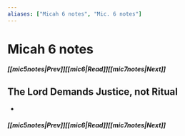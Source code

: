 ```yaml
---
aliases: ["Micah 6 notes", "Mic. 6 notes"]
---
```

# Micah 6 notes
##### <span class=arrow-left></span>[[mic5notes|Prev]]<span class=navigation-separator></span>[[mic6|Read]]<span class=navigation-separator></span>[[mic7notes|Next]]<span class=arrow-right></span>
## The Lord Demands Justice, not Ritual
- 
##### <span class=arrow-left></span>[[mic5notes|Prev]]<span class=navigation-separator></span>[[mic6|Read]]<span class=navigation-separator></span>[[mic7notes|Next]]<span class=arrow-right></span>